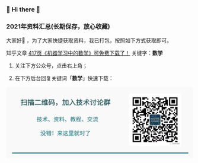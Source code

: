 ### 🙋 Hi there 🌱
### 2021年资料汇总(长期保存，放心收藏)

大家好👯 ，为了大家快捷获取资料，我已打包，按照如下方式获取即可。

知乎文章
[417页《机器学习中的数学》可免费下载了！](https://zhuanlan.zhihu.com/p/352454572)  关键字：**数学**



1. 关注下方公众号，点击右上角；

2. 在下方后台回复关键词「**数学**」快速下载：

![图片](https://github.com/ChenXi-code/material/blob/main/mt/%E5%BA%95%E5%9B%BE2.png)









